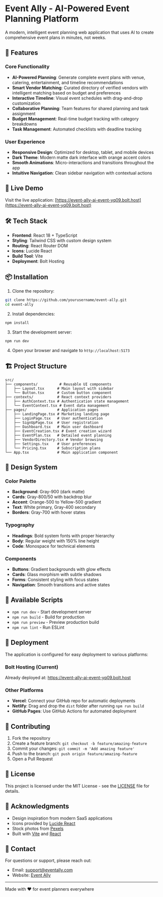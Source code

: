 # Event Ally - AI-Powered Event Planning Platform

A modern, intelligent event planning web application that uses AI to create comprehensive event plans in minutes, not weeks.

## 🌟 Features

### Core Functionality
- **AI-Powered Planning**: Generate complete event plans with venue, catering, entertainment, and timeline recommendations
- **Smart Vendor Matching**: Curated directory of verified vendors with intelligent matching based on budget and preferences
- **Interactive Timeline**: Visual event schedules with drag-and-drop customization
- **Collaborative Planning**: Team features for shared planning and task assignment
- **Budget Management**: Real-time budget tracking with category breakdowns
- **Task Management**: Automated checklists with deadline tracking

### User Experience
- **Responsive Design**: Optimized for desktop, tablet, and mobile devices
- **Dark Theme**: Modern matte dark interface with orange accent colors
- **Smooth Animations**: Micro-interactions and transitions throughout the app
- **Intuitive Navigation**: Clean sidebar navigation with contextual actions

## 🚀 Live Demo

Visit the live application: [https://event-ally-ai-event-yq09.bolt.host](https://event-ally-ai-event-yq09.bolt.host)

## 🛠️ Tech Stack

- **Frontend**: React 18 + TypeScript
- **Styling**: Tailwind CSS with custom design system
- **Routing**: React Router DOM
- **Icons**: Lucide React
- **Build Tool**: Vite
- **Deployment**: Bolt Hosting

## 📦 Installation

1. Clone the repository:
```bash
git clone https://github.com/yourusername/event-ally.git
cd event-ally
```

2. Install dependencies:
```bash
npm install
```

3. Start the development server:
```bash
npm run dev
```

4. Open your browser and navigate to `http://localhost:5173`

## 🏗️ Project Structure

```
src/
├── components/          # Reusable UI components
│   ├── Layout.tsx      # Main layout with sidebar
│   └── Button.tsx      # Custom button component
├── contexts/           # React context providers
│   ├── AuthContext.tsx # Authentication state management
│   └── EventContext.tsx # Event data management
├── pages/              # Application pages
│   ├── LandingPage.tsx # Marketing landing page
│   ├── LoginPage.tsx   # User authentication
│   ├── SignUpPage.tsx  # User registration
│   ├── Dashboard.tsx   # Main user dashboard
│   ├── EventCreation.tsx # Event creation wizard
│   ├── EventPlan.tsx   # Detailed event planning
│   ├── VendorDirectory.tsx # Vendor browsing
│   ├── Settings.tsx    # User preferences
│   └── Pricing.tsx     # Subscription plans
└── App.tsx             # Main application component
```

## 🎨 Design System

### Color Palette
- **Background**: Gray-900 (dark matte)
- **Cards**: Gray-800/50 with backdrop blur
- **Accent**: Orange-500 to Yellow-500 gradient
- **Text**: White primary, Gray-400 secondary
- **Borders**: Gray-700 with hover states

### Typography
- **Headings**: Bold system fonts with proper hierarchy
- **Body**: Regular weight with 150% line height
- **Code**: Monospace for technical elements

### Components
- **Buttons**: Gradient backgrounds with glow effects
- **Cards**: Glass morphism with subtle shadows
- **Forms**: Consistent styling with focus states
- **Navigation**: Smooth transitions and active states

## 🔧 Available Scripts

- `npm run dev` - Start development server
- `npm run build` - Build for production
- `npm run preview` - Preview production build
- `npm run lint` - Run ESLint

## 🚀 Deployment

The application is configured for easy deployment to various platforms:

### Bolt Hosting (Current)
Already deployed at: https://event-ally-ai-event-yq09.bolt.host

### Other Platforms
- **Vercel**: Connect your GitHub repo for automatic deployments
- **Netlify**: Drag and drop the `dist` folder after running `npm run build`
- **GitHub Pages**: Use GitHub Actions for automated deployment

## 🤝 Contributing

1. Fork the repository
2. Create a feature branch: `git checkout -b feature/amazing-feature`
3. Commit your changes: `git commit -m 'Add amazing feature'`
4. Push to the branch: `git push origin feature/amazing-feature`
5. Open a Pull Request

## 📝 License

This project is licensed under the MIT License - see the [LICENSE](LICENSE) file for details.

## 🙏 Acknowledgments

- Design inspiration from modern SaaS applications
- Icons provided by [Lucide React](https://lucide.dev)
- Stock photos from [Pexels](https://pexels.com)
- Built with [Vite](https://vitejs.dev) and [React](https://reactjs.org)

## 📧 Contact

For questions or support, please reach out:
- Email: support@eventally.com
- Website: [Event Ally](https://event-ally-ai-event-yq09.bolt.host)

---

Made with ❤️ for event planners everywhere